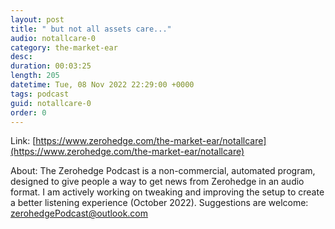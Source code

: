 ```yaml
---
layout: post
title: " but not all assets care..."
audio: notallcare-0
category: the-market-ear
desc: 
duration: 00:03:25
length: 205
datetime: Tue, 08 Nov 2022 22:29:00 +0000
tags: podcast
guid: notallcare-0
order: 0
---
```



Link: [https://www.zerohedge.com/the-market-ear/notallcare](https://www.zerohedge.com/the-market-ear/notallcare)

About: The Zerohedge Podcast is a non-commercial, automated program, designed to give people a way to get news from Zerohedge in an audio format.  I am actively working on tweaking and improving the setup to create a better listening experience (October 2022).  Suggestions are welcome: [zerohedgePodcast@outlook.com](mailto:zerohedgePodcast@outlook.com)